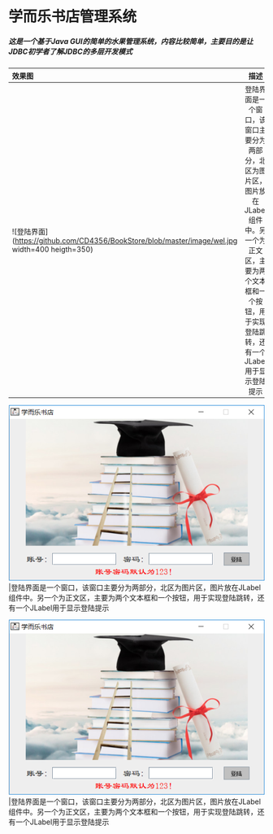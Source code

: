 学而乐书店管理系统
===

##### 这是一个基于Java GUI的简单的水果管理系统，内容比较简单，主要目的是让JDBC初学者了解JDBC的多层开发模式




效果图|描述
:----|:-----:
![登陆界面](https://github.com/CD4356/BookStore/blob/master/image/wel.jpg width=400 heigth=350)|登陆界面是一个窗口，该窗口主要分为两部分，北区为图片区，图片放在JLabel组件中。另一个为正文区，主要为两个文本框和一个按钮，用于实现登陆跳转，还有一个JLabel用于显示登陆提示

![登陆界面](https://github.com/CD4356/BookStore/blob/master/image/wel.jpg)|登陆界面是一个窗口，该窗口主要分为两部分，北区为图片区，图片放在JLabel组件中。另一个为正文区，主要为两个文本框和一个按钮，用于实现登陆跳转，还有一个JLabel用于显示登陆提示

![登陆界面](https://github.com/CD4356/BookStore/blob/master/image/wel.jpg)|登陆界面是一个窗口，该窗口主要分为两部分，北区为图片区，图片放在JLabel组件中。另一个为正文区，主要为两个文本框和一个按钮，用于实现登陆跳转，还有一个JLabel用于显示登陆提示


